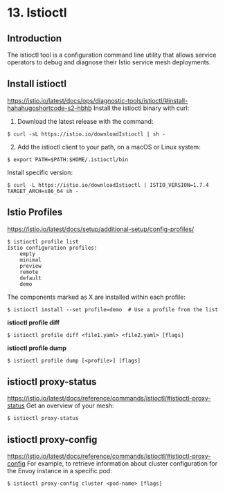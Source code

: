 # 13. Istioctl

## Introduction
The istioctl tool is a configuration command line utility that allows service operators to debug and diagnose their Istio service mesh deployments.

## Install istioctl
https://istio.io/latest/docs/ops/diagnostic-tools/istioctl/#install-hahahugoshortcode-s2-hbhb
Install the istioctl binary with curl:

1. Download the latest release with the command:

```
$ curl -sL https://istio.io/downloadIstioctl | sh -
```

2. Add the istioctl client to your path, on a macOS or Linux system:

```
$ export PATH=$PATH:$HOME/.istioctl/bin
```

Install specific version:

```
$ curl -L https://istio.io/downloadIstioctl | ISTIO_VERSION=1.7.4 TARGET_ARCH=x86_64 sh -
```

## Istio Profiles
https://istio.io/latest/docs/setup/additional-setup/config-profiles/

```
$ istioctl profile list
Istio configuration profiles:
    empty
    minimal
    preview
    remote
    default
    demo
```

The components marked as X are installed within each profile:

```
$ istioctl install --set profile=demo  # Use a profile from the list
```

**istioctl profile diff**
```
$ istioctl profile diff <file1.yaml> <file2.yaml> [flags]
```

**istioctl profile dump**
```
$ istioctl profile dump [<profile>] [flags]
```

## istioctl proxy-status
https://istio.io/latest/docs/reference/commands/istioctl/#istioctl-proxy-status
Get an overview of your mesh:
```
$ istioctl proxy-status
```

## istioctl proxy-config
https://istio.io/latest/docs/reference/commands/istioctl/#istioctl-proxy-config
For example, to retrieve information about cluster configuration for the Envoy instance in a specific pod:
```
$ istioctl proxy-config cluster <pod-name> [flags]
```

